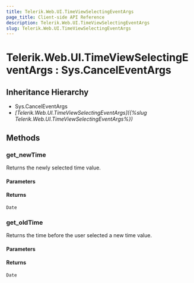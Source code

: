 ```yaml
---
title: Telerik.Web.UI.TimeViewSelectingEventArgs
page_title: Client-side API Reference
description: Telerik.Web.UI.TimeViewSelectingEventArgs
slug: Telerik.Web.UI.TimeViewSelectingEventArgs
---
```


# Telerik.Web.UI.TimeViewSelectingEventArgs : Sys.CancelEventArgs 

## Inheritance Hierarchy

* Sys.CancelEventArgs
* *[Telerik.Web.UI.TimeViewSelectingEventArgs]({%slug Telerik.Web.UI.TimeViewSelectingEventArgs%})*


## Methods

###  get_newTime

Returns the newly selected time value.

#### Parameters

#### Returns

`Date` 

### get_oldTime

Returns the time before the user selected a new time value.

#### Parameters

#### Returns

`Date` 



